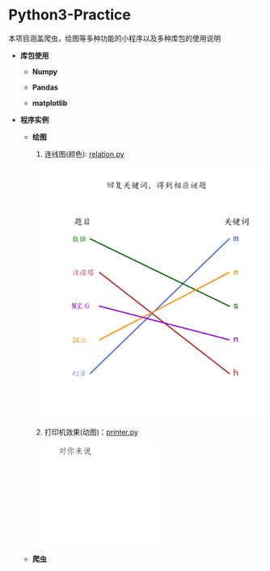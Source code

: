 # Python3-Practice
本项目涵盖爬虫，绘图等多种功能的小程序以及多种库包的使用说明

*  **库包使用**

    + **Numpy**
    
    + **Pandas**
    
    + **matplotlib**
    


*  **程序实例**

    + **绘图**
    
       1. 连线图(颜色): [relation.py](https://github.com/Anfany/Python3-Practice/blob/master/relation.py)
       
          ![image](https://github.com/Anfany/Python3-Practice/blob/master/puzzle.png)
    
       2. 打印机效果(动图)：[printer.py](https://github.com/Anfany/Python3-Practice/blob/master/printer.py)
          
          ![image](https://github.com/Anfany/Python3-Practice/blob/master/AnFany.gif)
    
    
    
    + **爬虫**
    

